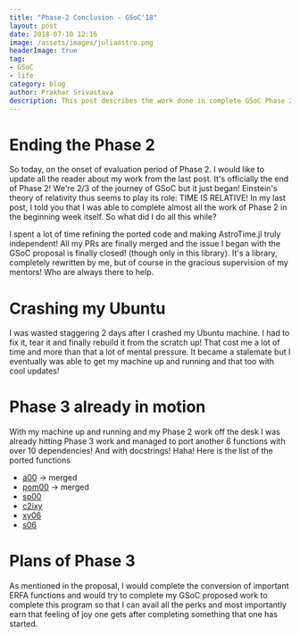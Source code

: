 ```yaml
---
title: "Phase-2 Conclusion - GSoC'18"
layout: post
date: 2018-07-10 12:16
image: /assets/images/juliaastro.png
headerImage: true
tag:
- GSoC
- life
category: blog
author: Prakhar Srivastava
description: This post describes the work done in complete GSoC Phase 2 period.
---
```

# Ending the Phase 2

So today, on the onset of evaluation period of Phase 2. I would like to update all the reader about my work from the last post.
It's officially the end of Phase 2! We're 2/3 of the journey of GSoC but it just began! Einstein's theory of relativity thus seems to play its role: TIME IS RELATIVE!
In my last post, I told you that I was able to complete almost all the work of Phase 2 in the beginning week itself. So what did I do all this while?

I spent a lot of time refining the ported code and making AstroTime.jl truly independent! All my PRs are finally merged and the issue I began with the GSoC proposal is finally closed! (though only in this library). It's a library, completely rewritten by me, but of course in the gracious supervision of my mentors! Who are always there to help.

# Crashing my Ubuntu

I was wasted staggering 2 days after I crashed my Ubuntu machine. I had to fix it, tear it and finally rebuild it from the scratch up!
That cost me a lot of time and more than that a lot of mental pressure. It became a stalemate but I eventually was able to get my machine up and running and that too with cool updates!


# Phase 3 already in motion

With my machine up and running and my Phase 2 work off the desk I was already hitting Phase 3 work and managed to port another 6 functions with over 10 dependencies! And with docstrings! Haha! Here is the list of the ported functions

- [a00](https://github.com/JuliaAstro/AstroBase.jl/pull/3)  -> merged
- [pom00](https://github.com/JuliaAstro/AstroBase.jl/pull/4)  -> merged
- [sp00](https://github.com/JuliaAstro/AstroBase.jl/pull/5)
- [c2ixy](https://github.com/JuliaAstro/AstroBase.jl/pull/6)
- [xy06](https://github.com/JuliaAstro/AstroBase.jl/pull/7)
- [s06](https://github.com/JuliaAstro/AstroBase.jl/pull/8)

# Plans of Phase 3

As mentioned in the proposal, I would complete the conversion of important ERFA functions and would try to complete my GSoC proposed work to complete this program so that I can avail all the perks and most importantly earn that feeling of joy one gets after completing something that one has started.

